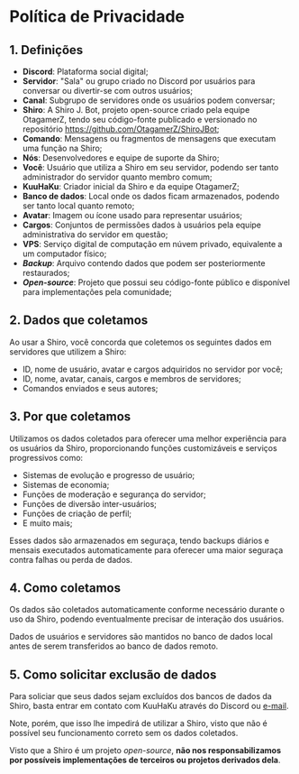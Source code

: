 # Política de Privacidade

## 1. Definições

- **Discord**: Plataforma social digital;
- **Servidor**: "Sala" ou grupo criado no Discord por usuários para conversar ou divertir-se com outros usuários;
- **Canal**: Subgrupo de servidores onde os usuários podem conversar;
- **Shiro**: A Shiro J. Bot, projeto open-source criado pela equipe OtagamerZ, tendo seu código-fonte publicado e versionado no repositório https://github.com/OtagamerZ/ShiroJBot;
- **Comando**: Mensagens ou fragmentos de mensagens que executam uma função na Shiro;
- **Nós**: Desenvolvedores e equipe de suporte da Shiro;
- **Você**: Usuário que utiliza a Shiro em seu servidor, podendo ser tanto administrador do servidor quanto membro comum;
- **KuuHaKu**: Criador inicial da Shiro e da equipe OtagamerZ;
- **Banco de dados**: Local onde os dados ficam armazenados, podendo ser tanto local quanto remoto;
- **Avatar**: Imagem ou ícone usado para representar usuários;
- **Cargos**: Conjuntos de permissões dados à usuários pela equipe administrativa do servidor em questão;
- **VPS**: Serviço digital de computação em núvem privado, equivalente a um computador físico;
- ***Backup***: Arquivo contendo dados que podem ser posteriormente restaurados;
- ***Open-source***: Projeto que possui seu código-fonte público e disponível para implementações pela comunidade;

## 2. Dados que coletamos

Ao usar a Shiro, você concorda que coletemos os seguintes dados em servidores que utilizem a Shiro:

- ID, nome de usuário, avatar e cargos adquiridos no servidor por você;
- ID, nome, avatar, canais, cargos e membros de servidores;
- Comandos enviados e seus autores;

## 3. Por que coletamos

Utilizamos os dados coletados para oferecer uma melhor experiência para os usuários da Shiro, 
proporcionando funções customizáveis e serviços progressivos como:

- Sistemas de evolução e progresso de usuário;
- Sistemas de economia;
- Funções de moderação e segurança do servidor;
- Funções de diversão inter-usuários;
- Funções de criação de perfil;
- E muito mais;

Esses dados são armazenados em seguraça, tendo backups diários e mensais executados automaticamente
para oferecer uma maior seguraça contra falhas ou perda de dados.

## 4. Como coletamos

Os dados são coletados automaticamente conforme necessário durante o uso da Shiro, podendo eventualmente precisar de interação dos usuários.

Dados de usuários e servidores são mantidos no banco de dados local antes de serem transferidos ao banco de dados remoto.

## 5. Como solicitar exclusão de dados

Para soliciar que seus dados sejam excluídos dos bancos de dados da Shiro, basta entrar em contato com KuuHaKu através do
Discord ou [e-mail](mailto:yagogimenez1@hotmail.com?subject=Solicitação+de+Exclusão+de+Dados). 

Note, porém, que isso lhe impedirá de utilizar a Shiro, visto que não é possível seu funcionamento correto sem os dados coletados.

Visto que a Shiro é um projeto *open-source*, **não nos responsabilizamos por possíveis implementações de terceiros ou projetos derivados dela**.

